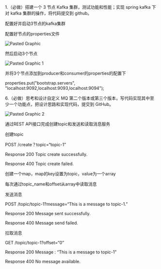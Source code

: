 1.（必做）搭建一个 3 节点 Kafka 集群，测试功能和性能；实现 spring kafka 下对 kafka 集群的操作，将代码提交到 github。


配置好并启动3节点的kafka集群

配置好节点的properties文件
  
![Pasted Graphic](https://user-images.githubusercontent.com/10376496/182018599-7a08fe5b-d297-45b6-8402-50aa2af1dd1c.jpg)


然后启动3个节点
  
![Pasted Graphic 1](https://user-images.githubusercontent.com/10376496/182018605-469f43cb-eecd-4372-b7fa-b95d49292e3e.jpg)



并将3个节点添加到producer和consumer的properties的配置下

properties.put("bootstrap.servers", "localhost:9092,localhost:9093,localhost:9094");



6.（必做）思考和设计自定义 MQ 第二个版本或第三个版本，写代码实现其中至少一个功能点，把设计思路和实现代码，提交到 GitHub。

![Pasted Graphic 2](https://user-images.githubusercontent.com/10376496/182020933-6a89b928-5d48-4116-bcfd-626e1ace911e.jpg)



通过REST API接口完成创建topic和发送和读取消息服务


创建topic

POST /create？topic=“topic-1”

Response 200 Topic create successfully.

Response 400 Topic create failed.


创建一个map，map的key设置为topic，value为一个array

每次通过topic_name和offset从array中读取消息


发送消息

POST /topic/topic-1?message=“This is a message to topic-1.”

Response 200 Message sent successfully.

Response 400 Message send failed.


拉取消息

GET /topic/topic-1?offset=“0”

Response 200 Message : “This is a message to topic-1”

Response 400 No message available.







